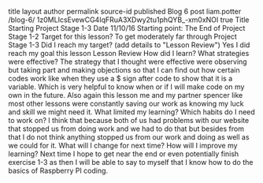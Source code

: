title	layout	author	permalink	source-id	published
Blog 6
post
liam.potter
/blog-6/
1z0MLIcsEvewCG4IqFRuA3XDwy2tu1phQYB_-xm0xNOI
true
Title	Starting Project Stage 1-3	Date	11/10/16
Starting point:	The End of Project Stage 1-2
Target for this lesson?	To get moderately far through Project Stage 1-3
Did I reach my target? (add details to "Lesson Review")	Yes I did reach my goal this lesson
Lesson Review
How did I learn? What strategies were effective?
The strategy that I thought were effective were observing but taking part and making objections so that I can find out how certain codes work like when they use a $ sign after code to show that it is a variable. Which is very helpful to know when or if I will make code on my own in the future. Also again this lesson me and my partner spencer like most other lessons were constantly saving our work as knowing my luck and skill we might need it.
What limited my learning? Which habits do I need to work on?
I think that because both of us had problems with our website that stopped us from doing work and we had to do that but besides from that I do not think anything stopped us from our work and doing as well as we could for it.
What will I change for next time? How will I improve my learning?
Next time I hope to get near the end or even potentially finish exercise 1-3 as then I will be able to say to myself that I know how to do the basics of Raspberry PI coding.
